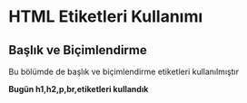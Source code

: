 <h1>HTML Etiketleri Kullanımı</h1>
<h2>Başlık ve Biçimlendirme</h2>
<p>Bu bölümde de başlık ve biçimlendirme etiketleri kullanılmıştır</p>
<b>Bugün h1,h2,p,br,etiketleri kullandık</b>
